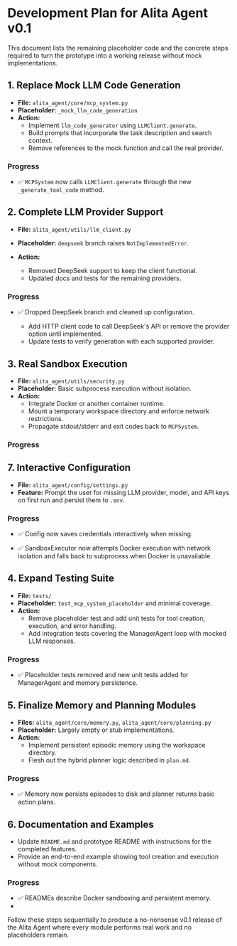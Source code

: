 # Development Plan for Alita Agent v0.1

This document lists the remaining placeholder code and the concrete steps required to turn the prototype into a working release without mock implementations.

## 1. Replace Mock LLM Code Generation
- **File:** `alita_agent/core/mcp_system.py`
- **Placeholder:** `_mock_llm_code_generation`
- **Action:**
  - Implement `llm_code_generator` using `LLMClient.generate`.
  - Build prompts that incorporate the task description and search context.
  - Remove references to the mock function and call the real provider.


### Progress
- ✅ `MCPSystem` now calls `LLMClient.generate` through the new `_generate_tool_code` method.
## 2. Complete LLM Provider Support
- **File:** `alita_agent/utils/llm_client.py`
- **Placeholder:** `deepseek` branch raises `NotImplementedError`.
- **Action:**

  - Removed DeepSeek support to keep the client functional.
  - Updated docs and tests for the remaining providers.

### Progress
- ✅ Dropped DeepSeek branch and cleaned up configuration.

  - Add HTTP client code to call DeepSeek's API or remove the provider option until implemented.
  - Update tests to verify generation with each supported provider.


## 3. Real Sandbox Execution
- **File:** `alita_agent/utils/security.py`
- **Placeholder:** Basic subprocess execution without isolation.
- **Action:**
  - Integrate Docker or another container runtime.
  - Mount a temporary workspace directory and enforce network restrictions.
  - Propagate stdout/stderr and exit codes back to `MCPSystem`.


### Progress
## 7. Interactive Configuration
- **File:** `alita_agent/config/settings.py`
- **Feature:** Prompt the user for missing LLM provider, model, and API keys on first run and persist them to `.env`.

### Progress
- ✅ Config now saves credentials interactively when missing.

- ✅ SandboxExecutor now attempts Docker execution with network isolation and falls back to subprocess when Docker is unavailable.


## 4. Expand Testing Suite
- **File:** `tests/`
- **Placeholder:** `test_mcp_system_placeholder` and minimal coverage.
- **Action:**
  - Remove placeholder test and add unit tests for tool creation, execution, and error handling.
  - Add integration tests covering the ManagerAgent loop with mocked LLM responses.


### Progress
- ✅ Placeholder tests removed and new unit tests added for ManagerAgent and memory persistence.

## 5. Finalize Memory and Planning Modules
- **Files:** `alita_agent/core/memory.py`, `alita_agent/core/planning.py`
- **Placeholder:** Largely empty or stub implementations.
- **Action:**
  - Implement persistent episodic memory using the workspace directory.
  - Flesh out the hybrid planner logic described in `plan.md`.


### Progress
- ✅ Memory now persists episodes to disk and planner returns basic action plans.

## 6. Documentation and Examples
- Update `README.md` and prototype README with instructions for the completed features.
- Provide an end-to-end example showing tool creation and execution without mock components.


### Progress
- ✅ READMEs describe Docker sandboxing and persistent memory.
- 
Follow these steps sequentially to produce a no-nonsense v0.1 release of the Alita Agent where every module performs real work and no placeholders remain.
